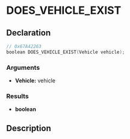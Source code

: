 # DOES_VEHICLE_EXIST

## Declaration
```cpp
// 0x67A42263
boolean DOES_VEHICLE_EXIST(Vehicle vehicle);
```

### Arguments
- **Vehicle:** vehicle

### Results
- **boolean**

## Description
